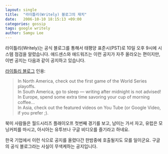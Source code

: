 ```yaml
---
layout: single
title:  "라이틀리(Writely) 블로그의 재치"
date:   2006-10-10 18:15:13 +09:00
categories: gossip
tags: google writely
author: Samgu Lee
---
```

라이틀리(Writely)는 공식 블로그를 통해서 태평양 표준시(PST)로 10일 오후 9시에 시스템 점검을 알렸습니다. 애드센스와 애드워즈는 이런 공지가 자주 올라오는 편이지만, 이번 공지는 다음과 같이 공지하고 있습니다.

[라이틀리 블로그](http://writely.blogspot.com/2006/10/scheduled-maintenance-for-october-10th.html) 인용:

> In North America, check out the first game of the World Series playoffs.  
> In South America, go to sleep &#8212; writing after midnight is not advised!  
> In Europe, spend some extra time savoring your cup of morning coffee&#8230;  
> In Asia, check out the featured videos on You Tube (or Google Video, if you prefer ;).

북미 사람들은 월드시리즈 플래이오프 첫번째 경기를 보고, 남미는 가서 자고, 유럽은 모닝커피를 마시고, 아시아는 유투브나 구글 비디오를 즐기라고 하네요.

한국 기업에서 이런 식으로 공지를 올렸다간 한밤중에 호출될지도 모를 일이군요. 구글의 공식 블로그라는 사실이 무색케하는 공지입니다.
